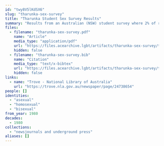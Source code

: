 ```yaml
---
id: "twy8V5lKdSX6"
slug: "tharunka-sex-survey"
title: "Tharunka Student Sex Survey Results"
summary: "Results from an Australian (NSW) student survey where 2% of respondents said they were \"asexual (i.e. no sex drive)\"."
files:
  - filename: "tharunka-sex-survey.pdf"
    name: "Article"
    media_type: "application/pdf"
    url: "https://files.acearchive.lgbt/artifacts/tharunka-sex-survey/tharunka-sex-survey.pdf"
    hidden: false
  - filename: "tharunka-sex-survey.bib"
    name: "Citation"
    media_type: "text/x-bibtex"
    url: "https://files.acearchive.lgbt/artifacts/tharunka-sex-survey/tharunka-sex-survey.bib"
    hidden: false
links:
  - name: "Trove - National Library of Australia"
    url: "https://trove.nla.gov.au/newspaper/page/24738654"
people: []
identities:
  - "asexual"
  - "homosexual"
  - "bisexual"
from_year: 1980
decades:
  - 1980
collections:
  - "newsjournals and underground press"
aliases: []
---
```

